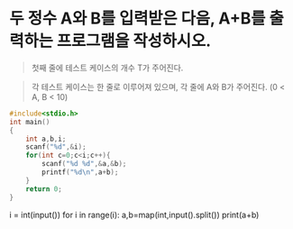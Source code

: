 # 두 정수 A와 B를 입력받은 다음, A+B를 출력하는 프로그램을 작성하시오.
> 첫째 줄에 테스트 케이스의 개수 T가 주어진다.

> 각 테스트 케이스는 한 줄로 이루어져 있으며, 각 줄에 A와 B가 주어진다. (0 < A, B < 10)

```c
#include<stdio.h>
int main()
{    
    int a,b,i;
    scanf("%d",&i);
    for(int c=0;c<i;c++){
        scanf("%d %d",&a,&b);
        printf("%d\n",a+b);
    }
    return 0;
}
```

i = int(input())
for i in range(i):
    a,b=map(int,input().split())
    print(a+b)